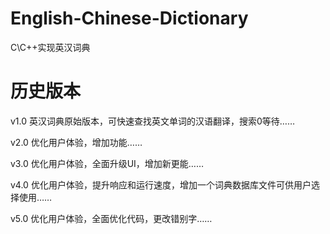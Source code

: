# English-Chinese-Dictionary

C\C++实现英汉词典
# 历史版本

v1.0
英汉词典原始版本，可快速查找英文单词的汉语翻译，搜索0等待……

v2.0
优化用户体验，增加功能……

v3.0
优化用户体验，全面升级UI，增加新更能……

v4.0
优化用户体验，提升响应和运行速度，增加一个词典数据库文件可供用户选择使用……

v5.0
优化用户体验，全面优化代码，更改错别字……
